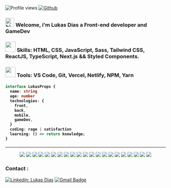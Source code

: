 ![Profile views](https://visitor-badge.glitch.me/badge?page_id=Lukasdias.Lukasdias)
[![Github](https://img.shields.io/github/followers/Lukasdias?label=Follow&style=social)](https://github.com/Lukasdias)

<h3 align="left"> 
   <img src="https://user-images.githubusercontent.com/1303154/88677602-1635ba80-d120-11ea-84d8-d263ba5fc3c0.gif" width="28px" alt="hi"> <strong>Welcome</strong>, i'm Lukas Dias a <strong>Front-end developer and GameDev</strong>
  </h3>

<h3 align="left"><img src = "https://media2.giphy.com/media/QssGEmpkyEOhBCb7e1/giphy.gif?cid=ecf05e47a0n3gi1bfqntqmob8g9aid1oyj2wr3ds3mg700bl&rid=giphy.gif" width = 32px> <strong>Skills</strong>: HTML, CSS, JavaScript, Sass, Tailwind CSS, ReactJS, TypeScript, Next.js && Styled Components.
  </h3>

<h3 align="left">
    <img src="https://c.tenor.com/gNZweaFdtegAAAAC/capoo-cat.gif" width="32px" /> <strong>Tools</strong>: VS Code, Git, Vercel, Netlify, NPM, Yarn
</h3>

<h4>

```ts
interface LukasProps {
  name: string
  age: number
  technologies: {
    front,
    back,
    mobile,
    gameDev,
  }
  coding: rage | satisfaction
  learning: () => return knowledge;
}

```

</h4>

---

<p align = "center">
<img src="https://img.shields.io/badge/C%23-239120?style=for-the-badge&logo=c-sharp&logoColor=white" />
<img src="https://img.shields.io/badge/Unity-100000?style=for-the-badge&logo=unity&logoColor=white" />
<img src="https://img.shields.io/badge/HTML5-E34F26?style=for-the-badge&logo=html5&logoColor=white" />
<img src="https://img.shields.io/badge/CSS3-1572B6?style=for-the-badge&logo=css3&logoColor=white" />
<img src="https://img.shields.io/badge/Sass-CC6699?style=for-the-badge&logo=sass&logoColor=white">
<img src="https://img.shields.io/badge/JavaScript-F7DF1E?style=for-the-badge&logo=javascript&logoColor=black" />
<img src="https://img.shields.io/badge/TypeScript-007ACC?style=for-the-badge&logo=typescript&logoColor=white" />
<img src="https://img.shields.io/badge/React-20232A?style=for-the-badge&logo=react&logoColor=61DAFB" />
<img src="https://img.shields.io/badge/React_Native-20232A?style=for-the-badge&logo=react&logoColor=61DAFB" />
<img src="https://img.shields.io/badge/styled--components-DB7093?style=for-the-badge&logo=styled-components&logoColor=white" />
<img src="https://img.shields.io/badge/Tailwind_CSS-38B2AC?style=for-the-badge&logo=tailwind-css&logoColor=white" />
<img src="https://img.shields.io/badge/Material--UI-0081CB?style=for-the-badge&logo=material-ui&logoColor=white" />
<img src="https://img.shields.io/badge/Bootstrap-563D7C?style=for-the-badge&logo=bootstrap&logoColor=white" />
<img src="https://img.shields.io/badge/Netlify-00C7B7?style=for-the-badge&logo=netlify&logoColor=white" />
<img src="https://img.shields.io/badge/Windows-017AD7?style=for-the-badge&logo=windows&logoColor=white" />
<img src="https://img.shields.io/badge/Linux-E34F26?style=for-the-badge&logo=linux&logoColor=black" />
<img src="https://img.shields.io/badge/Node.js-43853D?style=for-the-badge&logo=node.js&logoColor=white" />
<img src="https://img.shields.io/badge/Bootstrap-563D7C?style=for-the-badge&logo=bootstrap&logoColor=white">
<img src="https://img.shields.io/badge/Git-F05032?style=for-the-badge&logo=git&logoColor=white">
<img src="https://img.shields.io/badge/npm-CB3837?style=for-the-badge&logo=npm&logoColor=white">
<img src="https://img.shields.io/badge/Markdown-000000?style=for-the-badge&logo=markdown&logoColor=white">
</p>

<p align = "center" >

<h3> Contact :</h3>

[![Linkedin: Lukas Dias](https://img.shields.io/badge/-LukasDias-blue?style=flat-square&logo=Linkedin&logoColor=white&link=https://www.linkedin.com/in/lukasdias/)](https://www.linkedin.com/in/lukasdias/)
[![Gmail Badge](https://img.shields.io/badge/-diaslukas19@gmail.com-006bed?style=flat-square&logo=Gmail&logoColor=white&link=mailto:diaslukas19@gmail.com)](mailto:diaslukas19@gmail.com)

</p>

